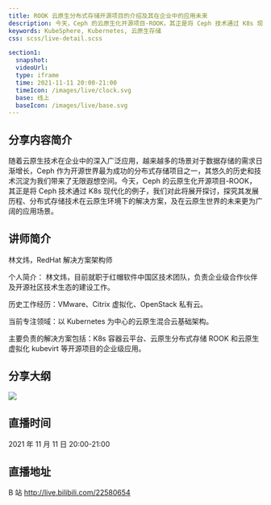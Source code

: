 ```yaml
---
title: ROOK 云原生分布式存储开源项目的介绍及其在企业中的应用未来
description: 今天，Ceph 的云原生化开源项目-ROOK，其正是将 Ceph 技术通过 K8s 现代化的例子，我们对此将展开探讨，探究其发展历程、分布式存储技术在云原生环境下的解决方案，及在云原生世界的未来更为广阔的应用场景。
keywords: KubeSphere, Kubernetes, 云原生存储
css: scss/live-detail.scss

section1:
  snapshot: 
  videoUrl: 
  type: iframe
  time: 2021-11-11 20:00-21:00
  timeIcon: /images/live/clock.svg
  base: 线上
  baseIcon: /images/live/base.svg
---
```

## 分享内容简介

随着云原生技术在企业中的深入广泛应用，越来越多的场景对于数据存储的需求日渐增长，Ceph 作为开源世界最为成功的分布式存储项目之一，其悠久的历史和技术沉淀为我们带来了无限遐想空间。今天，Ceph 的云原生化开源项目-ROOK，其正是将 Ceph 技术通过 K8s 现代化的例子，我们对此将展开探讨，探究其发展历程、分布式存储技术在云原生环境下的解决方案，及在云原生世界的未来更为广阔的应用场景。

## 讲师简介

林文炜，RedHat 解决方案架构师

个人简介：
林文炜，目前就职于红帽软件中国区技术团队，负责企业级合作伙伴及开源社区技术生态的建设工作。

历史工作经历：VMware、Citrix 虚拟化、OpenStack 私有云。

当前专注领域：以 Kubernetes 为中心的云原生混合云基础架构。

主要负责的解决方案包括：K8s 容器云平台、云原生分布式存储 ROOK 和云原生虚拟化 kubevirt 等开源项目的企业级应用。


## 分享大纲

![](https://pek3b.qingstor.com/kubesphere-community/images/rook1111-live.png)

## 直播时间

2021 年 11 月 11 日 20:00-21:00

## 直播地址

B 站  http://live.bilibili.com/22580654


